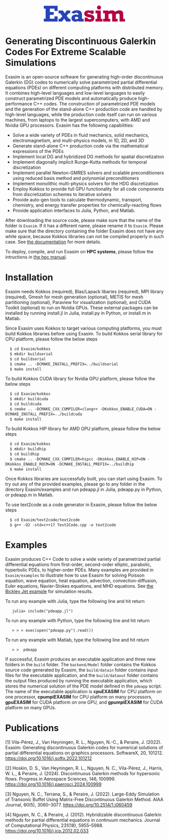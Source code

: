 <p align="center">
<img src="doc/exasimlogosmall.png">
</p>

# Generating Discontinuous Galerkin Codes For Extreme Scalable Simulations
Exasim is an open-source software for generating high-order discontinuous Galerkin (DG) codes to numerically solve parametrized partial differential equations (PDEs) on different computing platforms with distributed memory.  It combines high-level languages and low-level languages to easily construct parametrized PDE models and automatically produce high-performance C++ codes. The construction of parametrized PDE models and the generation of the stand-alone C++ production code are handled by high-level languages, while the production code itself can run on various machines, from laptops to the largest supercomputers, with  AMD and Nvidia GPU processors. Exasim has the following capabilities:

   - Solve a wide variety of PDEs in fluid mechanics, solid mechanics, electromagnetism, and multi-physics models, in 1D, 2D, and 3D
   - Generate stand-alone C++ production code via the mathematical expressions of the PDEs
   - Implement local DG and hybridized DG methods for spatial discretization
   - Implement diagonally implicit Runge-Kutta methods for temporal discretization
   - Implement parallel Newton-GMRES solvers and scalable preconditioners using reduced basis method and polynomial preconditioners
   - Implement monolithic multi-physics solvers for the HDG discretization    
   - Employ Kokkos to provide full GPU functionality for all code components from discretization schemes to iterative solvers
   - Provide auto-gen tools to calculate thermodynamic, transport, chemistry, and energy transfer properties for chemically-reacting flows 
   - Provide application interfaces to Julia, Python, and Matlab. 
   
After downloading the source code, please make sure that the name of the folder is `Exasim`. If it has a different name, please rename it to `Exasim`. Please make sure that the directory containing the folder Exasim does not have any white space, because Kokkos libraries can not be compiled properly in such case. See [the documentation](https://github.com/exapde/Exasim/blob/master/doc/Exasim.pdf) for more details. 

To deploy, compile, and run Exasim on **HPC systems**, please follow the intructions in [the hpc manual](https://github.com/exapde/Exasim/blob/master/install/hpc.txt).

# Installation 

Exasim needs Kokkos (required), Blas/Lapack libaries (required), MPI library (required), Gmesh for mesh generation (optional), METIS for mesh partitioning (optional), Paraview for visualization (optional), and CUDA Toolkit (optional) to run on Nvidia GPUs. These external packages can be installed by running install.jl in Julia, install.py in Python, or install.m in Matlab.

Since Exasim uses Kokkos to target various computing platforms, you must build Kokkos libraries before using Exasim. To build Kokkos serial library for CPU platform, please follow the below steps
```
  $ cd Exasim/kokkos   
  $ mkdir buildserial
  $ cd buildserial
  $ cmake .. -DCMAKE_INSTALL_PREFIX=../buildserial
  $ make install   
```

To build Kokkos CUDA library for Nvidia GPU platform, please follow the below steps
```
  $ cd Exasim/kokkos
  $ mkdir buildcuda
  $ cd buildcuda
  $ cmake .. -DCMAKE_CXX_COMPILER=clang++ -DKokkos_ENABLE_CUDA=ON -DCMAKE_INSTALL_PREFIX=../buildcuda
  $ make install   
```
To build Kokkos HIP library for AMD GPU platform, please follow the below steps
```
  $ cd Exasim/kokkos
  $ mkdir buildhip
  $ cd buildhip
  $ cmake .. -DCMAKE_CXX_COMPILER=hipcc -DKokkos_ENABLE_HIP=ON -DKokkos_ENABLE_ROCM=ON -DCMAKE_INSTALL_PREFIX=../buildhip
  $ make install   
```

Once Kokkos libraries are successfully built, you can start using Exasim. To try out any of the provided examples, please go to any folder in the directory  Exasim/examples and run pdeapp.jl in Julia, pdeapp.py in Python, or pdeapp.m in Matlab. 

 To use text2code as a code generator in Exasim, please follow the below steps
```
  $ cd Exasim/text2code/text2code
  $ g++ -O2 -std=c++17 Text2Code.cpp -o text2code 
``` 

# Examples

Exasim produces C++ Code to solve a wide variety of parametrized partial differential equations from first-order, second-order elliptic, parabolic, hyperbolic PDEs, to higher-order PDEs. Many examples are provided in `Exasim/examples` to illustrate how to use Exasim for solving Poisson equation, wave equation, heat equation, advection, convection-diffusion, Euler equations, Navier-Stokes equations, and MHD equations. See [the Bickley Jet example](https://github.com/exapde/Exasim/blob/master/examples/ShallowWater/BickleyJet/BickleyJet.pdf) for simulation results.

To run any example with Julia, type the following line and hit return

```
   julia> include("pdeapp.jl")
```

To run any example with Python,  type the following line and hit return

```
   > > > exec(open("pdeapp.py").read())
```

To run any example with Matlab, type the following line and hit return

```
   > >  pdeapp
```

If successful, Exasim produces an executable application and three new folders in the `build` folder. The `backend/Model` folder contains the  Kokkos source code generated by Exasim, the `build/datain` folder contains input files for the executable application, and the `build/dataout` folder contains the output files produced by running the executable application,  which stores the numerical solution of the PDE model defined in the `pdeapp` script. The name of the executable application is **cpuEXASIM** for CPU platform on one processor, **cpumpiEXASIM** for CPU platform on many processors, **gpuEXASIM** for CUDA platform on one GPU, and **gpumpiEXASIM** for CUDA platform on many GPUs. 

# Publications
[1] Vila-Pérez, J., Van Heyningen, R. L., Nguyen, N.-C., & Peraire, J. (2022). Exasim: Generating discontinuous Galerkin codes for numerical solutions of partial differential equations on graphics processors. SoftwareX, 20, 101212. https://doi.org/10.1016/j.softx.2022.101212

[2] Hoskin, D. S., Van Heyningen, R. L., Nguyen, N. C., Vila-Pérez, J., Harris, W. L., & Peraire, J. (2024). Discontinuous Galerkin methods for hypersonic flows. Progress in Aerospace Sciences, 146, 100999. https://doi.org/10.1016/j.paerosci.2024.100999

[3] Nguyen, N. C., Terrana, S., & Peraire, J. (2022). Large-Eddy Simulation of Transonic Buffet Using Matrix-Free Discontinuous Galerkin Method. AIAA Journal, 60(5), 3060–3077. https://doi.org/10.2514/1.j060459

[4] Nguyen, N. C., & Peraire, J. (2012). Hybridizable discontinuous Galerkin methods for partial differential equations in continuum mechanics. Journal of Computational Physics, 231(18), 5955–5988. https://doi.org/10.1016/j.jcp.2012.02.033
